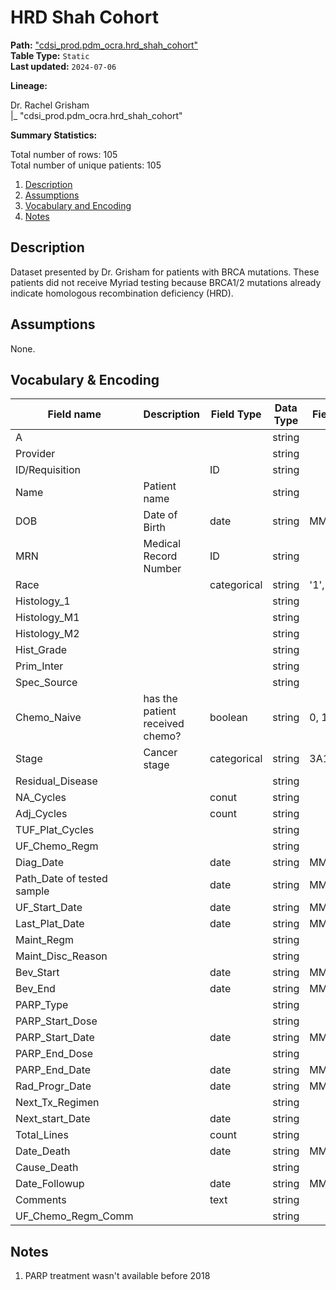 # HRD Shah Cohort

<b>Path:</b> ["cdsi_prod.pdm_ocra.hrd_shah_cohort"](https://msk-mode-prod.cloud.databricks.com/explore/data/cdsi_prod/pdm_ocra/hrd_shah_cohort) <br/>
<b>Table Type:</b> `Static` <br/>
<b>Last updated:</b> `2024-07-06` <br/>

<b>Lineage:</b> 

Dr. Rachel Grisham <br/>
|_ "cdsi_prod.pdm_ocra.hrd_shah_cohort" <br/>

<b>Summary Statistics:</b>

Total number of rows: 105 <br/>
Total number of unique patients: 105 <br/>


1. [Description](#description)
2. [Assumptions](#assumptions)
3. [Vocabulary and Encoding](#vocabulary)
4. [Notes](#notes)


## Description <a name="description"></a>

Dataset presented by Dr. Grisham for patients with BRCA mutations.  These patients did not
receive Myriad testing because BRCA1/2 mutations already indicate homologous recombination
deficiency (HRD).

## Assumptions <a name="assumptions"></a>

None. 

## Vocabulary & Encoding <a name="vocabulary"></a>

| **Field name** | **Description** | **Field Type** | **Data Type** | **Field Format** |
|---|---|---|---|---|
| A | | | string | |
| Provider | | | string | |
| ID/Requisition | | ID | string | |
| Name | Patient name | | string | |
| DOB | Date of Birth | date | string | MM/DD/YYYY |
| MRN | Medical Record Number | ID | string | |
| Race | | categorical | string | '1', '2', ... |
| Histology_1 | | | string | |
| Histology_M1 | | | string | |
| Histology_M2 | | | string | |
| Hist_Grade | | | string | |
| Prim_Inter | | | string | |
| Spec_Source | | | string | |
| Chemo_Naive | has the patient received chemo? | boolean | string | 0, 1 |
| Stage | Cancer stage | categorical | string | 3A1, 4B, etc. |
| Residual_Disease | | | string | |
| NA_Cycles | | conut | string | |
| Adj_Cycles | | count | string | |
| TUF_Plat_Cycles | | | string | |
| UF_Chemo_Regm | | | string | |
| Diag_Date | | date | string | MM/DD/YYYY |
| Path_Date of tested sample| | date | string | MM/DD/YYYY |
| UF_Start_Date | | date | string | MM/DD/YYYY |
| Last_Plat_Date | | date | string | MM/DD/YYYY |
| Maint_Regm | | | string | |
| Maint_Disc_Reason | | | string | |
| Bev_Start | | date | string | MM/DD/YYYY |
| Bev_End | | date | string | MM/DD/YYYY |
| PARP_Type | | | string | |
| PARP_Start_Dose | | | string | |
| PARP_Start_Date | | date | string | MM/DD/YYYY |
| PARP_End_Dose | | | string | |
| PARP_End_Date | | date | string | MM/DD/YYYY |
| Rad_Progr_Date | | date | string | MM/DD/YYYY |
| Next_Tx_Regimen | | | string | |
| Next_start_Date | | date | string | |
| Total_Lines | | count | string | |
| Date_Death | | date | string | MM/DD/YYYY |
| Cause_Death | | | string | |
| Date_Followup | | date | string | MM/DD/YYYY |
| Comments | | text | string | |
| UF_Chemo_Regm_Comm | | | string | |


## Notes <a name="notes"></a>

1. PARP treatment wasn't available before 2018

